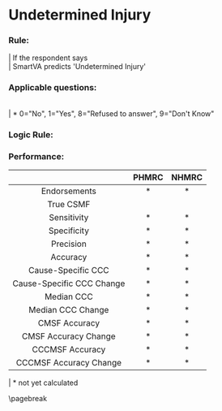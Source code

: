 # Undetermined Injury

### Rule:
|  If the respondent says   
|  SmartVA predicts 'Undetermined Injury'   




### Applicable questions:
|            |                                          |                  |
|:-----------|:-----------------------------------------|-----------------:|

|  \* 0="No", 1="Yes", 8="Refused to answer", 9="Don't Know"   


### Logic Rule:

    
    

### Performance:
|             | PHMRC |  NHMRC |    
|:-----------:|:------------:|:------------:|   
| Endorsements| * |  * |    
|  True CSMF  |   
| Sensitivity | * |  * |    
| Specificity | * |  * |    
|  Precision  | * |  * |    
|   Accuracy  | * |  * |    
|Cause-Specific CCC| * |  * |    
|Cause-Specific CCC Change| * |  * |    
|  Median CCC | * |  * |    
|Median CCC Change| * |  * |    
|CMSF Accuracy| * |  * |    
|CMSF Accuracy Change| * |  * |    
|CCCMSF Accuracy| * |  * |    
|CCCMSF Accuracy Change| * |  * |    

|  \* not yet calculated   

\pagebreak
